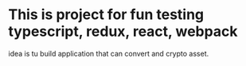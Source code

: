 # This is project for fun testing typescript, redux, react, webpack 
idea is tu build application that can convert and crypto asset.
